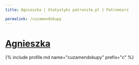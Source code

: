 ```yaml
---
title: Agnieszka | Statystyki patronite.pl | Patromierz

permalink: /cuzamendokupy
---
```


# [Agnieszka](https://patronite.pl/cuzamendokupy)

{% include profile.md name="cuzamendokupy" prefix="c" %}
